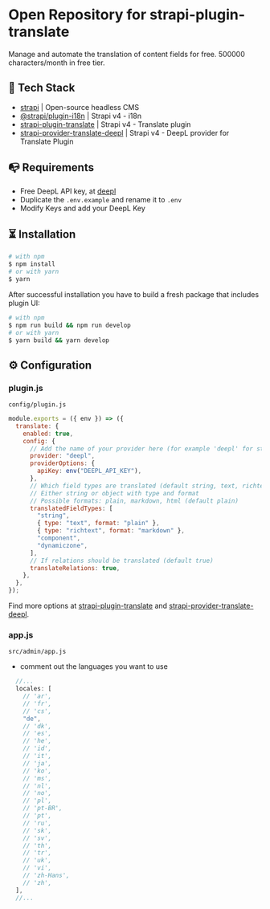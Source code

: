 # Open Repository for strapi-plugin-translate

Manage and automate the translation of content fields for free. 500000 characters/month in free tier.

## 🚀 Tech Stack

- [strapi](https://www.npmjs.com/package/@strapi/strapi) | Open-source headless CMS
- [@strapi/plugin-i18n](https://www.npmjs.com/package/strapi-plugin-translate) | Strapi v4 - i18n
- [strapi-plugin-translate](https://www.npmjs.com/package/strapi-plugin-translate) | Strapi v4 - Translate plugin
- [strapi-provider-translate-deepl](https://www.npmjs.com/package/strapi-plugin-translate) | Strapi v4 - DeepL provider for Translate Plugin

## 📭 Requirements

- Free DeepL API key, at [deepl](www.deepl.com/pro#developer)
- Duplicate the `.env.example` and rename it to `.env`
- Modify Keys and add your DeepL Key

## ⏳ Installation

```bash
# with npm
$ npm install
# or with yarn
$ yarn
```

After successful installation you have to build a fresh package that includes plugin UI:

```bash
# with npm
$ npm run build && npm run develop
# or with yarn
$ yarn build && yarn develop
```

## ⚙ Configuration

### plugin.js

`config/plugin.js`

```js
module.exports = ({ env }) => ({
  translate: {
    enabled: true,
    config: {
      // Add the name of your provider here (for example 'deepl' for strapi-provider-translate-deepl or the full package name)
      provider: "deepl",
      providerOptions: {
        apiKey: env("DEEPL_API_KEY"),
      },
      // Which field types are translated (default string, text, richtext, components and dynamiczones)
      // Either string or object with type and format
      // Possible formats: plain, markdown, html (default plain)
      translatedFieldTypes: [
        "string",
        { type: "text", format: "plain" },
        { type: "richtext", format: "markdown" },
        "component",
        "dynamiczone",
      ],
      // If relations should be translated (default true)
      translateRelations: true,
    },
  },
});
```

Find more options at [strapi-plugin-translate](https://www.npmjs.com/package/strapi-plugin-translate) and [strapi-provider-translate-deepl](https://www.npmjs.com/package/strapi-plugin-translate).

### app.js

`src/admin/app.js`

- comment out the languages you want to use

```js
  //...
  locales: [
    // 'ar',
    // 'fr',
    // 'cs',
    "de",
    // 'dk',
    // 'es',
    // 'he',
    // 'id',
    // 'it',
    // 'ja',
    // 'ko',
    // 'ms',
    // 'nl',
    // 'no',
    // 'pl',
    // 'pt-BR',
    // 'pt',
    // 'ru',
    // 'sk',
    // 'sv',
    // 'th',
    // 'tr',
    // 'uk',
    // 'vi',
    // 'zh-Hans',
    // 'zh',
  ],
  //...
```
